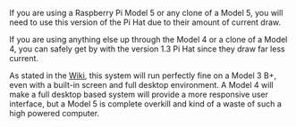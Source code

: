 If you are using a Raspberry Pi Model 5 or any clone of a Model 5, you will need to use this version of the Pi Hat due to their amount of current draw.

If you are using anything else up through the Model 4 or a clone of a Model 4, you can safely get by with the version 1.3 Pi Hat since they draw far less current.

As stated in the [Wiki](https://github.com/larry-athey/rpi-smart-still/wiki), this system will run perfectly fine on a Model 3 B+, even with a built-in screen and full desktop environment. A Model 4 will make a full desktop based system will provide a more responsive user interface, but a Model 5 is complete overkill and kind of a waste of such a high powered computer.
